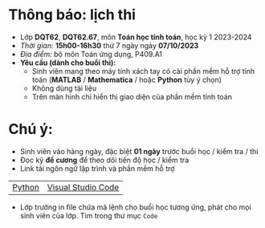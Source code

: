 # Thông báo: lịch thi
* Lớp **DQT62**, **DQT62.67**, môn **Toán học tính toán**, học kỳ 1 2023-2024
* _Thời gian:_ **15h00-16h30** thứ 7 ngày ngày **07/10/2023**
* _Địa điểm:_ bộ môn Toán ứng dụng, P409.A1
* **Yêu cầu (dành cho buổi thi):**
  + Sinh viên mang theo máy tính xách tay có cài phần mềm hỗ trợ tính toán (**MATLAB** / **Mathematica** / hoặc **Python** tùy ý chọn)
  + Không dùng tài liệu
  + Trên màn hình chỉ hiển thị giao diện của phần mềm tính toán


# Chú ý:
   * Sinh viên vào hàng ngày, đặc biệt **01 ngày** trước buổi học / kiểm tra / thi
   * Đọc kỹ **đề cương** để theo dõi tiến độ học / kiểm tra
   * Link tải ngôn ngữ lập trình và phần mềm hỗ trợ
<table align="center">
  <tr>
    <td><a href="https://www.python.org/downloads/"> Python </a></td>
    <td><a href="https://code.visualstudio.com/download"> Visual Studio Code </a></td>
  </tr>
</table>

  * Lớp trưởng in file chứa mã lệnh cho buổi học tương ứng, phát cho mọi sinh viên của lớp. Tìm trong thư mục `Code`

